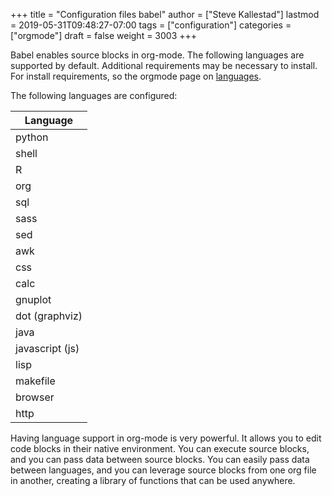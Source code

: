 +++
title = "Configuration files babel"
author = ["Steve Kallestad"]
lastmod = 2019-05-31T09:48:27-07:00
tags = ["configuration"]
categories = ["orgmode"]
draft = false
weight = 3003
+++

Babel enables source blocks in org-mode.  The following languages are supported
by default.  Additional requirements may be necessary to install.  For install
requirements, so the orgmode page on [languages](https://orgmode.org/worg/org-contrib/babel/languages.html).

The following languages are configured:

| Language        |
|-----------------|
| python          |
| shell           |
| R               |
| org             |
| sql             |
| sass            |
| sed             |
| awk             |
| css             |
| calc            |
| gnuplot         |
| dot (graphviz)  |
| java            |
| javascript (js) |
| lisp            |
| makefile        |
| browser         |
| http            |

Having language support in org-mode is very powerful.  It allows you to edit
code blocks in their native environment.  You can execute source blocks, and
you can pass data between source blocks.  You can easily pass data between
languages, and you can leverage source blocks from one org file in another,
creating a library of functions that can be used anywhere.
